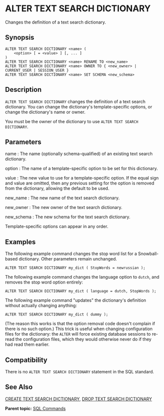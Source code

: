 # ALTER TEXT SEARCH DICTIONARY

Changes the definition of a text search dictionary.

## Synopsis

``` {#sql_command_synopsis}
ALTER TEXT SEARCH DICTIONARY <name> (
    <option> [ = <value> ] [, ... ]
)
ALTER TEXT SEARCH DICTIONARY <name> RENAME TO <new_name>
ALTER TEXT SEARCH DICTIONARY <name> OWNER TO { <new_owner> | CURRENT_USER | SESSION_USER }
ALTER TEXT SEARCH DICTIONARY <name> SET SCHEMA <new_schema>
```

## Description

`ALTER TEXT SEARCH DICTIONARY` changes the definition of a text search dictionary. You can change the dictionary's template-specific options, or change the dictionary's name or owner.

You must be the owner of the dictionary to use `ALTER TEXT SEARCH DICTIONARY`.

## Parameters

name
:   The name \(optionally schema-qualified\) of an existing text search dictionary.

option
:   The name of a template-specific option to be set for this dictionary.

value
:   The new value to use for a template-specific option. If the equal sign and value are omitted, then any previous setting for the option is removed from the dictionary, allowing the default to be used.

new\_name
:   The new name of the text search dictionary.

new\_owner
:   The new owner of the text search dictionary.

new\_schema
:   The new schema for the text search dictionary.

Template-specific options can appear in any order.

## Examples

The following example command changes the stop word list for a Snowball-based dictionary. Other parameters remain unchanged.

```
ALTER TEXT SEARCH DICTIONARY my_dict ( StopWords = newrussian );
```

The following example command changes the language option to `dutch`, and removes the stop word option entirely:

```
ALTER TEXT SEARCH DICTIONARY my_dict ( language = dutch, StopWords );
```

The following example command "updates" the dictionary's definition without actually changing anything:

```
ALTER TEXT SEARCH DICTIONARY my_dict ( dummy );
```

\(The reason this works is that the option removal code doesn't complain if there is no such option.\) This trick is useful when changing configuration files for the dictionary: the `ALTER` will force existing database sessions to re-read the configuration files, which they would otherwise never do if they had read them earlier.

## Compatibility

There is no `ALTER TEXT SEARCH DICTIONARY` statement in the SQL standard.

## See Also

[CREATE TEXT SEARCH DICTIONARY](CREATE_TEXT_SEARCH_DICTIONARY.html), [DROP TEXT SEARCH DICTIONARY](DROP_TEXT_SEARCH_DICTIONARY.html)

**Parent topic:** [SQL Commands](../sql_commands/sql_ref.html)

